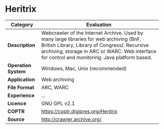 # Heritrix

| Category | Evaluation |
| --- | --- |
| **Description**  | Webcrawler of the Internet Archive. Used by many large libraries for web archiving (BnF, British Library, Library of Congress). Recursive archiving, storage in ARC or WARC. Web interface for control and monitoring. Java platform based. |
| **Operation System**  | Windows, Mac, Unix (recommended) |
| **Application**  | Web archiving  |
| **File Format** | ARC, WARC |
| **Experience** | ... |
| **Licence** | GNU GPL v2.1 |
| **COPTR** | https://coptr.digipres.org/Heritrix |
| **Source** | http://crawler.archive.org/ |
